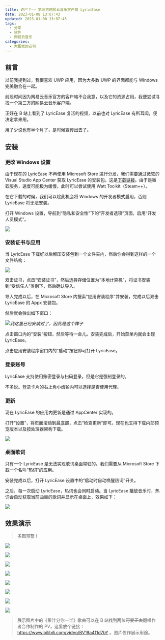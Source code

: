 ```yaml
---
title: 诈尸？—— 第三方网易云音乐客户端 LyricEase
date: 2023-01-08 13:07:43
updated: 2023-01-08 13:07:43
tags:
  - 分享
  - 软件
  - 网易云音乐
categories:
  - 大蛋糕的安利
---
```

## 前言

以前我提到过，我很喜欢 UWP 应用，因为大多数 UWP 的界面都能与 Windows 完美融合在一起。

前段时间因为网易云音乐官方的客户端不合我意，以及它的资源占用，我便尝试寻找一个第三方的网易云音乐客户端。

正好在 B 站上看到了 LyricEase 复活的视频，以前也对 LyricEase 有所耳闻，便决定拿来用。

用了少说也有半个月了，是时候宣传出去了。

<!-- more -->

## 安装

### 更改 Windows 设置

由于现在的 LyricEase 不再使用 Microsoft Store 进行分发，我们需要通过微软的 Visual Studio App Center 获取 LyricEase 的安装包。这是[下载链接](https://install.appcenter.ms/users/brandonw3612/apps/lyricease/distribution_groups/public)。由于是微软服务，速度可能极为缓慢，此时可以尝试使用 Watt Toolkit（Steam++）。

在它下载的时候，我们可以趁此机会将 Windows 的开发者模式启用，否则 LyricEase 将无法安装。

打开 Windows 设置，导航到“隐私和安全性”下的“开发者选项”页面，启用“开发人员模式”。

![](https://cdn.cakeskin.tk/images/2023/01/20230108132803.png)

### 安装证书与应用

当 LyricEase 下载好以后解压安装包到一个文件夹内，然后你会得到这样的一个文件结构：

![](https://cdn.cakeskin.tk/images/2023/01/20230108133230.png)

双击证书，点击“安装证书”，然后选择存储位置为“本地计算机”，将证书安装到“受信任人”类别下，然后确认导入。

导入完成以后，在 Microsoft Store 内搜索“应用安装程序”并安装，完成以后双击 LyricEase 的 Appx 安装包。

然后就会弹出如下窗口：

![](https://cdn.cakeskin.tk/images/2023/01/20230108133703.png)_我这里已经安装过了，因此是这个样子_

点击窗口内的“安装”按钮，然后等待一会儿。安装完成后，开始菜单内就会出现 LyricEase。

点击应用安装程序窗口内的“启动”按钮即可打开 LyricEase。

### 登录账号

LyricEase 支持使用账密登录与扫码登录，但是它是强制登录的。

不多说。登录卡片的右上角小齿轮内可以选择是否使用代理。

### 更新

现在 LyricEase 的应用内更新是通过 AppCenter 实现的。

打开“设置”，将页面滚动到最底部，点击“检查更新”即可。现在也支持下载内部预览版本以及按处理器架构下载。

![](https://cdn.cakeskin.tk/images/2023/01/20230108135520.png)

### 桌面歌词

只有一个 LyricEase 是无法实现歌词桌面常驻的。我们需要从 Microsoft Store 下载一个名叫“热词”的应用。

安装完成以后，打开 LyricEase 设置中的“启动时自动唤醒热词”开关。

之后，每一次启动 LyricEase，热词也会同时启动。当 LyricEase 播放音乐时，热词会自动获取当前曲目的歌词并显示在桌面上，效果如下：

![](https://cdn.cakeskin.tk/images/2023/01/20230108135857.png)

## 效果演示

<div class="warning">

> 多图预警！

</div>

![](https://cdn.cakeskin.tk/images/2023/01/20230108140741.png)

![](https://cdn.cakeskin.tk/images/2023/01/20230108140804.png)

![](https://cdn.cakeskin.tk/images/2023/01/20230108141018.png)

![](https://cdn.cakeskin.tk/images/2023/01/20230108141116.png)

![](https://cdn.cakeskin.tk/images/2023/01/20230108141150.png)

![](https://cdn.cakeskin.tk/images/2023/01/20230108141212.png)

![](https://cdn.cakeskin.tk/images/2023/01/20230108141340.png)

![](https://cdn.cakeskin.tk/images/2023/01/20230108141421.png)

<div class="info">

> 展示图片中的《果汁分你一半》歌曲可以在 B 站找到两位~~可爱正太~~翻唱作者合作制作的 PV，这里放个链接：https://www.bilibili.com/video/BV18a411d7bY 。图片仅作展示用途。

</div>